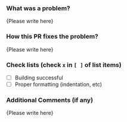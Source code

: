 <!-- Thank you for your contribution to MetalChests! Please replace {Please write here} with your description -->

### What was a problem?

{Please write here}

### How this PR fixes the problem?

{Please write here}

### Check lists (check `x` in `[ ]` of list items)

- [ ] Building successful
- [ ] Proper formatting (indentation, etc)

### Additional Comments (if any)

{Please write here}
